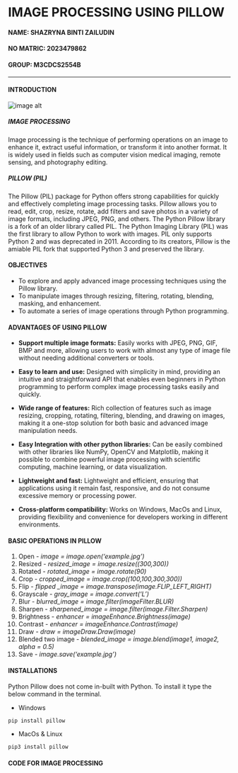 # IMAGE PROCESSING USING PILLOW
#### NAME: SHAZRYNA BINTI ZAILUDIN
#### NO MATRIC: 2023479862
#### GROUP: M3CDCS2554B

---
#### INTRODUCTION

![image alt](https://github.com/inaee/website/blob/e11a3c418b70d08af7a40bab2610633721391291/pillow_picture1.png)
##### IMAGE PROCESSING
Image processing is the technique of performing operations on an image to enhance it, extract useful information, or transform it into another format. It is widely used in fields such as computer vision medical imaging, remote sensing, and photography editing. 

##### PILLOW (PIL)
The Pillow (PIL) package for Python offers strong capabilities for quickly and effectively completing image processing tasks. Pillow allows you to read, edit, crop, resize, rotate, add filters and save photos in a variety of image formats, including JPEG, PNG, and others.  The Python Pillow library is a fork of an older library called PIL. The Python Imaging Library (PIL) was the first library to allow Python to work with images. PIL only supports Python 2 and was deprecated in 2011. According to its creators, Pillow is the amiable PIL fork that supported Python 3 and preserved the library.

#### OBJECTIVES
* To explore and apply advanced image processing techniques using the Pillow library.
* To manipulate images through resizing, filtering, rotating, blending, masking, and enhancement.
* To automate a series of image operations through Python programming.

#### ADVANTAGES OF USING PILLOW
* **Support multiple image formats:** Easily works with JPEG, PNG, GIF, BMP and more, allowing users to work with almost any type of image file without needing additional converters or tools.
  
* **Easy to learn and use:** Designed with simplicity in mind, providing an intuitive and straightforward API that enables even beginners in Python programming to perform complex image processing tasks easily and quickly.
  
* **Wide range of features:** Rich collection of features such as image resizing, cropping, rotating, filtering, blending, and drawing on images, making it a one-stop solution for both basic and advanced image manipulation needs.
  
* **Easy Integration with other python libraries:** Can be easily combined with other libraries like NumPy, OpenCV and Matplotlib, making it possible to combine powerful image processing with scientific computing, machine learning, or data visualization.
  
* **Lightweight and fast:** Lightweight and efficient, ensuring that applications using it remain fast, responsive, and do not consume excessive memory or processing power.
  
* **Cross-platform compatibility:** Works on Windows, MacOs and Linux, providing flexibility and convenience for developers working in different environments.

#### BASIC OPERATIONS IN PILLOW
1. Open - *image = image.open(‘example.jpg’)*
2. Resized - *resized_image = image.resize((300,300))*
3. Rotated - *rotated_image = image.rotate(90)*
4. Crop - *cropped_image = image.crop((100,100,300,300))*
5. Flip - *flipped _image = image.transpose(image.FLIP_LEFT_RIGHT)*
6. Grayscale - *gray_image = image.convert(‘L’)*
7. Blur - *blurred_image = image.filter(imageFilter.BLUR)*
8. Sharpen - *sharpened_image = image.filter(image.Filter.Sharpen)*
9. Brightness - *enhancer = imageEnhance.Brightness(image)*
10. Contrast - *enhancer = imageEnhance.Contrast(image)*
11. Draw - *draw = imageDraw.Draw(image)*
12. Blended two image - *blended_image = image.blend(image1, image2, alpha = 0.5)*
13. Save - *image.save(‘example.jpg’)*

#### INSTALLATIONS
Python Pillow does not come in-built with Python. To install it type the below command in the terminal.
* Windows
```bash
pip install pillow
```
* MacOs & Linux
```bash
pip3 install pillow
```

#### CODE FOR IMAGE PROCESSING
